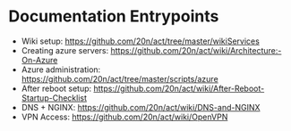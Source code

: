 Documentation Entrypoints
===

* Wiki setup: https://github.com/20n/act/tree/master/wikiServices
* Creating azure servers: https://github.com/20n/act/wiki/Architecture:-On-Azure
* Azure administration: https://github.com/20n/act/tree/master/scripts/azure
* After reboot setup:  https://github.com/20n/act/wiki/After-Reboot-Startup-Checklist
* DNS + NGINX: https://github.com/20n/act/wiki/DNS-and-NGINX
* VPN Access:  https://github.com/20n/act/wiki/OpenVPN
